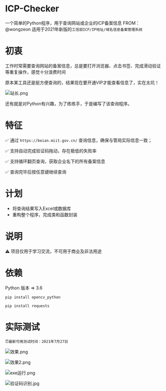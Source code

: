 # ICP-Checker
一个简单的Python程序，用于查询网站或企业的ICP备案信息
FROM：@wongzeon
适用于2021年新版的`工信部ICP/IP地址/域名信息备案管理系统`

# 初衷
工作时常需要查询网站的备案信息，总是要打开浏览器、点击书签、完成滑动验证等重复操作，感觉十分浪费时间

原本某工具还是挺方便查询的，结果现在要开通VIP才能查看信息了，实在太坑！

![站长.png](http://ww1.sinaimg.cn/large/61e8a333gy1gqjfsan5qvj20xg0760sv.jpg)

还有就是对Python有兴趣，为了练练手，于是编写了该查询程序。

# 特征
✅ 通过 `https://beian.miit.gov.cn/` 查询信息，确保与管局实际信息一致；

✅ 支持自动完成验证码拖动，存在极低的失败率

✅ 支持循环翻页查询，获取企业名下的所有备案信息

✅ 查询完毕后按任意键继续查询

# 计划
* 将查询结果写入Excel或数据库
* 重构整个程序，完成类和函数封装

# 说明
⚠ 项目仅用于学习交流，不可用于商业及非法用途

# 依赖

Python 版本 => 3.6

`pip install opencv_python`

`pip install requests`

# 实际测试

⏰`最新可用测试时间：2021年7月27日`

![效果.png](http://ww1.sinaimg.cn/large/61e8a333gy1gqjg0q201aj20oy0c6dfw.jpg)

![效果2.png](http://ww1.sinaimg.cn/large/61e8a333gy1gqjfv90ti8j20oc0cz0st.jpg)

![exe运行.png](http://ww1.sinaimg.cn/large/001NakGngy1gsvkys0salj610c0l2tkd02.jpg)

![验证码识别.jpg](http://ww1.sinaimg.cn/large/61e8a333gy1gqjgtbrt35j20dw05agm8.jpg)
